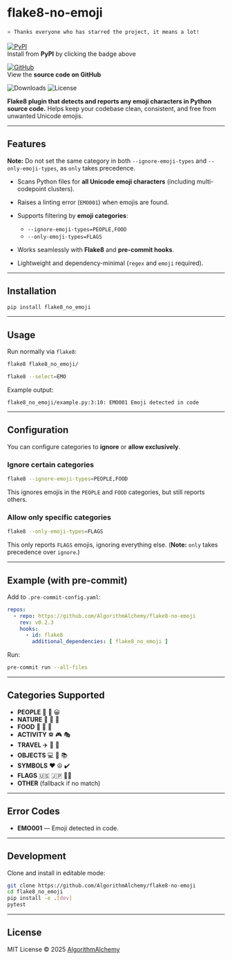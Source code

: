 # flake8-no-emoji

`⭐️ Thanks everyone who has starred the project, it means a lot!`

[![PyPI](https://img.shields.io/badge/PyPI-v0.2.3-blue?logo=pypi&logoColor=white)](https://pypi.org/project/flake8-no-emoji/)  
Install from **PyPI** by clicking the badge above

[![GitHub](https://img.shields.io/badge/GitHub-Repository-black?logo=github&logoColor=white)](https://github.com/AlgorithmAlchemy/flake8-no-emoji)  
View the **source code on GitHub**

![Downloads](https://pepy.tech/badge/flake8-no-emoji)
![License](https://img.shields.io/pypi/l/flake8-no-emoji.svg)

**Flake8 plugin that detects and reports any emoji characters in Python source code.**
Helps keep your codebase clean, consistent, and free from unwanted Unicode emojis.

---

## Features

**Note:** Do not set the same category in both `--ignore-emoji-types` and `--only-emoji-types`, as `only` takes
precedence.

* Scans Python files for **all Unicode emoji characters** (including multi-codepoint clusters).
* Raises a linting error (`EMO001`) when emojis are found.
* Supports filtering by **emoji categories**:

    * `--ignore-emoji-types=PEOPLE,FOOD`
    * `--only-emoji-types=FLAGS`
* Works seamlessly with **Flake8** and **pre-commit hooks**.
* Lightweight and dependency-minimal (`regex` and `emoji` required).

---

## Installation

```bash
pip install flake8_no_emoji
```

---

## Usage

Run normally via `flake8`:

```bash
flake8 flake8_no_emoji/
```

```bash
flake8 --select=EMO
```

Example output:

```
flake8_no_emoji/example.py:3:10: EMO001 Emoji detected in code
```

---

## Configuration

You can configure categories to **ignore** or **allow exclusively**.

### Ignore certain categories

```bash
flake8 --ignore-emoji-types=PEOPLE,FOOD
```

This ignores emojis in the `PEOPLE` and `FOOD` categories, but still reports others.

### Allow only specific categories

```bash
flake8 --only-emoji-types=FLAGS
```

This only reports `FLAGS` emojis, ignoring everything else.
(**Note:** `only` takes precedence over `ignore`.)

---

## Example (with pre-commit)

Add to `.pre-commit-config.yaml`:

```yaml
repos:
  - repo: https://github.com/AlgorithmAlchemy/flake8-no-emoji
    rev: v0.2.3
    hooks:
      - id: flake8
        additional_dependencies: [ flake8_no_emoji ]
```

Run:

```bash
pre-commit run --all-files
```

---

## Categories Supported

* **PEOPLE** 👩 👨 😀
* **NATURE** 🌳 🐶 🌸
* **FOOD** 🍕 🍔 🍎
* **ACTIVITY** ⚽ 🎮 🎭
* **TRAVEL** ✈️ 🚗 🚀
* **OBJECTS** 💻 📱 📚
* **SYMBOLS** ❤️ ☮️ ✔️
* **FLAGS** 🇺🇸 🇯🇵 🏳️‍🌈
* **OTHER** (fallback if no match)

---

## Error Codes

* **EMO001** — Emoji detected in code.

---

## Development

Clone and install in editable mode:

```bash
git clone https://github.com/AlgorithmAlchemy/flake8-no-emoji
cd flake8_no_emoji
pip install -e .[dev]
pytest
```

---

## License

MIT License © 2025 [AlgorithmAlchemy](https://github.com/AlgorithmAlchemy)
